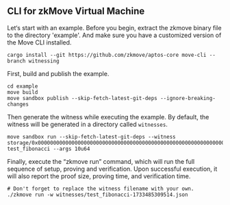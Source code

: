 ## CLI for zkMove Virtual Machine

Let‘s start with an example. Before you begin, extract the zkmove binary file to the directory 'example'. And make sure you have a customized version of the Move CLI installed.

```shell
cargo install --git https://github.com/zkmove/aptos-core move-cli --branch witnessing
```

First, build and publish the example.
```shell
cd example
move build
move sandbox publish --skip-fetch-latest-git-deps --ignore-breaking-changes
```

Then generate the witness while executing the example. By default, the witness will be generated in a directory called `witnesses`.
```shell
move sandbox run --skip-fetch-latest-git-deps --witness storage/0x0000000000000000000000000000000000000000000000000000000000000001/modules/fibonacci.mv test_fibonacci --args 10u64
```
Finally, execute the “zkmove run” command, which will run the full sequence of setup, proving and verification. Upon successful execution, it will also report the proof size, proving time, and verification time.

```shell
# Don't forget to replace the witness filename with your own.
./zkmove run -w witnesses/test_fibonacci-1733485309514.json
```